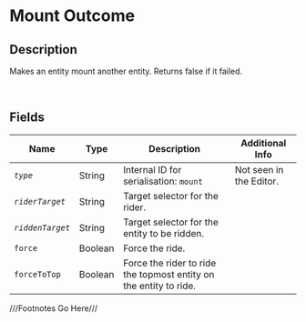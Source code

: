 Mount Outcome
============= 

## Description

Makes an entity mount another entity. Returns false if it failed.

<br />

## Fields

| Name     | Type   | Description | Additional Info |
| -------- | ------ | ----------- | --------------- |
| *`type`* | String |      Internal ID for serialisation: `mount`       |         Not seen in the Editor.        |
| *`riderTarget`* | String |      Target selector for the rider.       |                 |
| *`riddenTarget`* | String |      Target selector for the entity to be ridden.       |                 |
| `force` | Boolean |      Force the ride.       |                 |
| `forceToTop` | Boolean |      Force the rider to ride the topmost entity on the entity to ride.       |                 |

///Footnotes Go Here///

[^-1]: Fields in *italics* are required for the Object to be valid.  

